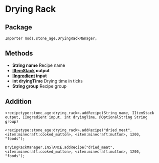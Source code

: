 # Drying Rack

## Package
`Importer mods.stone_age.DryingRackManager;`

## Methods
- **String name** Recipe name
- **[IItemStack](/vanilla/api/items/IItemStack) output**
- **[IIngredient](/Vanilla/Variable_Types/IIngredient/) input**
- **int dryingTime** Drying time in ticks
- **String group** Recipe group

## Addition

```zenscript
<recipetype:stone_age:drying_rack>.addRecipe(String name, IItemStack output, IIngredient input, int dryingTime, @OptionalString String group)

<recipetype:stone_age:drying_rack>.addRecipe("dried_meat", <item:minecraft:cooked_mutton>, <item:minecraft:mutton>, 1200, "foods");

DryingRackManager.INSTANCE.addRecipe("dried_meat", <item:minecraft:cooked_mutton>, <item:minecraft:mutton>, 1200, "foods");
```
